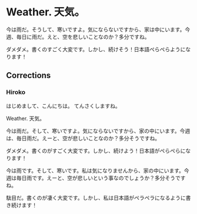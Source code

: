 # Weather. 天気。

今は雨だ。そうして、寒いですよ。気にならないですから、家は中にいます。今週、毎日に雨だ。えと、空を悲しいことなのか？多分ですね。

ダメダメ。書くのすごく大変です。しかし、続けそう！日本語ぺらぺらようになります！

## Corrections

### Hiroko

はじめまして、こんにちは。
てんさくしますね。

Weather. 天気。

今は雨だ。そして、寒いですよ。気にならないですから、家の中にいます。今週は、毎日雨だ。えーと、空が悲しいことなのか？多分そうですね。

ダメダメ。書くのがすごく大変です。しかし、続けよう！日本語がぺらぺらになります！


今は雨です。そして、寒いです。私は気になりませんから、家の中にいます。今週は毎日雨です。えーと、空が悲しいという事なのでしょうか？多分そうですね。

駄目だ。書くのが凄く大変です。しかし、私は日本語がペラペラになるように書き続けます！